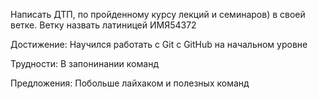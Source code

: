 Написать ДТП, по пройденному курсу лекций и семинаров) в своей ветке. Ветку назвать латиницей ИМЯ54372

Достижение: Научился работать с Git с GitHub на начальном уровне

Трудности: В запонинании команд

Предложения: Побольше лайхаком и полезных команд